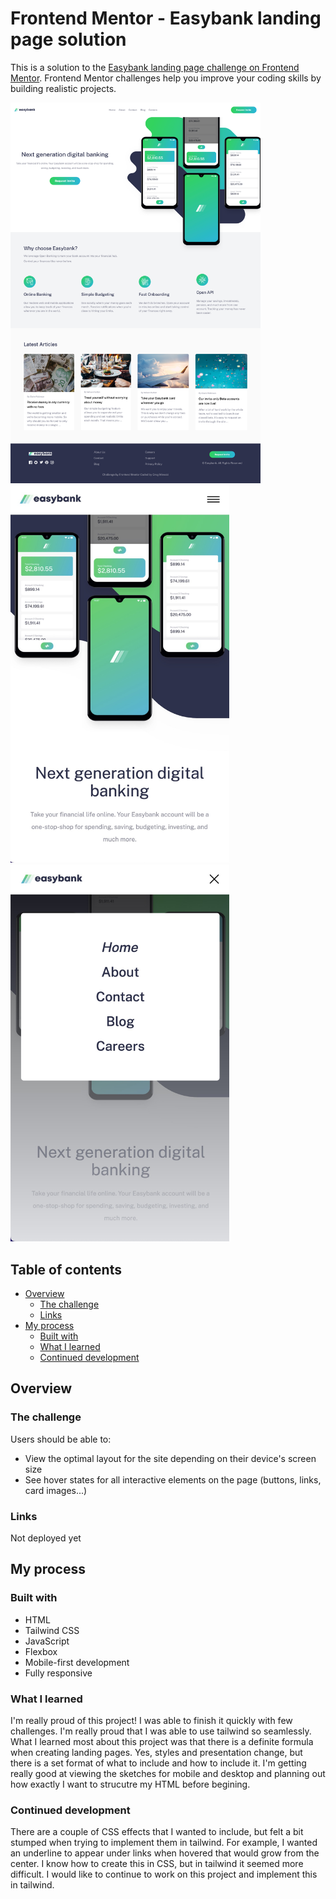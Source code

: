 # Frontend Mentor - Easybank landing page solution

This is a solution to the [Easybank landing page challenge on Frontend Mentor](https://www.frontendmentor.io/challenges/easybank-landing-page-WaUhkoDN). Frontend Mentor challenges help you improve your coding skills by building realistic projects. 

<img src="./images/screenshots/desktop.png" alt="drawing" width="400"/>
<img src="./images/screenshots/mobile.jpg" alt="drawing" width="350"/>
<img src="./images/screenshots/mobile-menu.jpg" alt="drawing" width="350"/>

## Table of contents

- [Overview](#overview)
  - [The challenge](#the-challenge)
  - [Links](#links)
- [My process](#my-process)
  - [Built with](#built-with)
  - [What I learned](#what-i-learned)
  - [Continued development](#continued-development)


## Overview

### The challenge

Users should be able to:

- View the optimal layout for the site depending on their device's screen size
- See hover states for all interactive elements on the page (buttons, links, card images...)


### Links

Not deployed yet

## My process

### Built with

- HTML
- Tailwind CSS
- JavaScript
- Flexbox
- Mobile-first development
- Fully responsive


### What I learned

I'm really proud of this project!  I was able to finish it quickly with few challenges.  I'm really proud that I was able to use tailwind so seamlessly.  What I learned most about this project was that there is a definite formula when creating landing pages.  Yes, styles and presentation change, but there is a set format of what to include and how to include it.  I'm getting really good at viewing the sketches for mobile and desktop and planning out how exactly I want to strucutre my HTML before begining.  



### Continued development

There are a couple of CSS effects that I wanted to include, but felt a bit stumped when trying to implement them in tailwind.  For example, I wanted an underline to appear under links when hovered that would grow from the center.  I know how to create this in CSS, but in tailwind it seemed more difficult.  I would like to continue to work on this project and implement this in tailwind.
